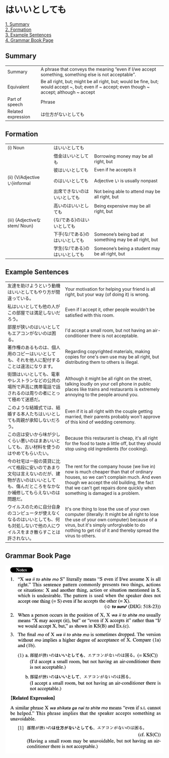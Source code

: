 # はいいとしても

[1. Summary](#summary)<br>
[2. Formation](#formation)<br>
[3. Example Sentences](#example-sentences)<br>
[4. Grammar Book Page](#grammar-book-page)<br>


## Summary

<table><tr>   <td>Summary</td>   <td>A phrase that conveys the meaning “even if I/we accept something, something else is not acceptable”.</td></tr><tr>   <td>Equivalent</td>   <td>Be all right, but; might be all right, but; would be fine, but; would accept ~, but; even if ~ accept; even though ~ accept; although ~ accept</td></tr><tr>   <td>Part of speech</td>   <td>Phrase</td></tr><tr>   <td>Related expression</td>   <td>は仕方がないとしても</td></tr></table>

## Formation

<table class="table"><tbody><tr class="tr head"><td class="td"><span class="numbers">(i)</span> <span class="bold">Noun</span></td><td class="td"><span class="concept">はいいとしても</span></td><td class="td"></td></tr><tr class="tr"><td class="td"></td><td class="td"><span>借金</span><span class="concept">はいいとしても</span></td><td class="td"><span>Borrowing money may be all right, but</span></td></tr><tr class="tr"><td class="td"></td><td class="td"><span>彼</span><span class="concept">はいいとしても</span></td><td class="td"><span>Even if he accepts it</span></td></tr><tr class="tr head"><td class="td"><span class="numbers">(ii)</span> <span class="bold">{V/Adjectiveい}informal</span></td><td class="td"><span>の</span><span class="concept">はいいとしても</span></td><td class="td"><span>Adjective い is usually nonpast</span></td></tr><tr class="tr"><td class="td"></td><td class="td"><span>出席できないの</span><span class="concept">はいいとしても</span></td><td class="td"><span>Not being able to attend may be all right, but</span></td></tr><tr class="tr"><td class="td"></td><td class="td"><span>高いの</span><span class="concept">はいいとしても</span></td><td class="td"><span>Being expensive may be all right, but</span></td></tr><tr class="tr head"><td class="td"><span class="numbers">(iii)</span> <span class="bold">{Adjectiveなstem/ Noun}</span></td><td class="td"><span>{な/である}の</span><span class="concept">はいいとしても</span></td><td class="td"></td></tr><tr class="tr"><td class="td"></td><td class="td"><span>下手{な/である}の</span><span class="concept">はいいとしても</span></td><td class="td"><span>Someone’s being bad at something may be all right, but</span></td></tr><tr class="tr"><td class="td"></td><td class="td"><span>学生{な/である}の</span><span class="concept">はいいとしても</span></td><td class="td"><span>Someone’s being a student may be all right, but</span></td></tr></tbody></table>

## Example Sentences

<table><tr>   <td>友達を助けようという動機はいいとしてもやり方が間違っている。</td>   <td>Your motivation for helping your friend is all right, but your way (of doing it) is wrong.</td></tr><tr>   <td>私はいいとしても他の人がこの部屋では満足しないだろう。</td>   <td>Even if I accept it, other people wouldn't be satisﬁed with this room.</td></tr><tr>   <td>部屋が狭いのはいいとしてもエアコンがないのは困る。</td>   <td>I'd accept a small room, but not having an air-conditioner there is not acceptable.</td></tr><tr>   <td>著作権のあるものは、個人用のコピーはいいとしても、それを他人に配付することは違法になります。</td>   <td>Regarding copyrighted materials, making copies for one's own use may be all right, but distributing them to others is illegal.</td></tr><tr>   <td>街頭はいいとしても、電車やレストランなどの公共の場所で声高に携帯電話で話されるのは周りの者にとって極めて迷惑だ。</td>   <td>Although it might be all right on the street, talking loudly on your cell phone in public places like trains and restaurants is extremely annoying to the people around you.</td></tr><tr>   <td>このような結婚式では、結婚する本人たちはいいとしても両親が承知しないだろう。</td>   <td>Even if it is all right with the couple getting married, their parents probably won't approve of this kind of wedding ceremony.</td></tr><tr>   <td>この店は安いから味が少しくらい悪いのはまあいいとしても、古い材料を使うのはやめてもらいたい。</td>   <td>Because this restaurant is cheap, it's all right for the food to taste a little off, but they should stop using old ingredients (for cooking).</td></tr><tr>   <td>今の社宅は一般の賃貸に比べて格段に安いのであまり文句は言えないのだが、建物が古いのはいいとしても、傷んだところをなかなか補修してもらえないのは問題だ。</td>   <td>The rent for the company house (we live in) now is much cheaper than that of ordinary houses, so we can't complain much. And even though we accept the old building, the fact that we can't get repairs done quickly when something is damaged is a problem.</td></tr><tr>   <td>ウイルスのために自分自身のコンピュータが使えなくなるのはいいとしても、何も対処しないで他の人にウイルスをまき散らすことは許されない。</td>   <td>It's one thing to lose the use of your own computer (literally: It might be all right to lose the use of your own computer) because of a virus, but it's simply unforgivable to do nothing to get rid of it and thereby spread the virus to others.</td></tr></table>

## Grammar Book Page

![](../img/Advancedはいいとしても.png)

